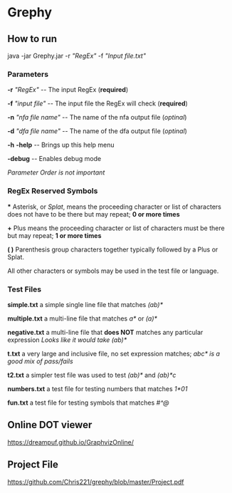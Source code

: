 # Grephy

## How to run
java -jar Grephy.jar -r _"RegEx"_ -f _"Input file.txt"_

### Parameters
**-r** _"RegEx"_         -- The input RegEx (**required**)

**-f** _"input file"_    -- The input file the RegEx will check (**required**)

**-n** _"nfa file name"_ -- The name of the nfa output file (_optinal_)

**-d** _"dfa file name"_ -- The name of the dfa output file (_optinal_)

**-h** **-help**         -- Brings up this help menu

**-debug**               -- Enables debug mode


_Parameter Order is not important_

### RegEx Reserved Symbols
**&#42;** Asterisk, or _Splat_, means the proceeding character or list of characters does not have to be there but may repeat; **0 or more times**


**+** Plus means the proceeding character or list of characters must be there but may repeat; **1 or more times**


**( )** Parenthesis group characters together typically followed by a Plus or Splat.

All other characters or symbols may be used in the test file or language.

### Test Files
**simple.txt** a simple single line file that matches _(ab)*_

**multiple.txt** a multi-line file that matches _a*_ or _(a)*_

**negative.txt** a multi-line file that **does NOT** matches any particular expression _Looks like it would take (ab)*_

**t.txt** a very large and inclusive file, no set expression matches; _a*b*c* is a good mix of pass/fails_

**t2.txt** a simpler test file was used to test _(ab)*_ and _(ab)*c_

**numbers.txt** a test file for testing numbers that matches _1*01_

**fun.txt** a test file for testing symbols that matches _#*^*@_

## Online DOT viewer
https://dreampuf.github.io/GraphvizOnline/

## Project File
https://github.com/Chris221/grephy/blob/master/Project.pdf
